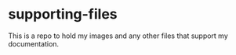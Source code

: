 # supporting-files

This is a repo to hold my images and any other files that support my documentation.
